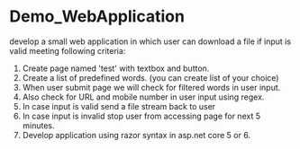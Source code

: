 # Demo_WebApplication
develop a small web application in which user can download a file if input is valid meeting following criteria:
1. Create page named 'test' with textbox and button.
2. Create a list of predefined words. (you can create list of your choice)
3. When user submit page we will check for filtered words in user input.
4. Also check for URL and mobile number in user input using regex.
5. In case input is valid send a file stream back to user
6. In case input is invalid stop user from accessing page for next 5 minutes.
7. Develop application using razor syntax in asp.net core 5 or 6.
